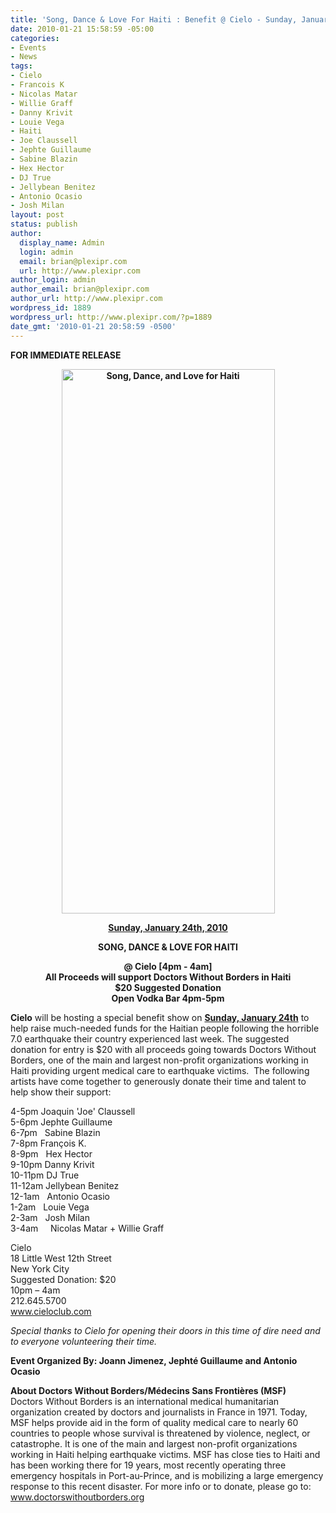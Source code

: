 ```yaml
---
title: 'Song, Dance & Love For Haiti : Benefit @ Cielo - Sunday, January 24th, 2010'
date: 2010-01-21 15:58:59 -05:00
categories:
- Events
- News
tags:
- Cielo
- Francois K
- Nicolas Matar
- Willie Graff
- Danny Krivit
- Louie Vega
- Haiti
- Joe Claussell
- Jephte Guillaume
- Sabine Blazin
- Hex Hector
- DJ True
- Jellybean Benitez
- Antonio Ocasio
- Josh Milan
layout: post
status: publish
author:
  display_name: Admin
  login: admin
  email: brian@plexipr.com
  url: http://www.plexipr.com
author_login: admin
author_email: brian@plexipr.com
author_url: http://www.plexipr.com
wordpress_id: 1889
wordpress_url: http://www.plexipr.com/?p=1889
date_gmt: '2010-01-21 20:58:59 -0500'
---
```


<p><strong>FOR IMMEDIATE RELEASE</strong></p>
<p style="text-align: center;"><strong><a href="http://www.cieloclub.com"><img class="size-full wp-image-1890 aligncenter" title="Song, Dance, and Love for Haiti" src="http://www.plexipr.com/wp-content/uploads/2010/01/Cielo_Haiti.jpg" alt="Song, Dance, and Love for Haiti" width="341" height="871" /></a></strong><strong></strong></p>
<p style="text-align: center;"><strong><span style="text-decoration: underline;">Sunday, January 24th, 2010</span></p>
<p></strong></p>
<p style="text-align: center;">
<p style="text-align: center;"><strong>SONG, DANCE &amp; LOVE FOR HAITI</p>
<p></strong></p>
<p style="text-align: center;">
<p style="text-align: center;"><strong>@ Cielo [4pm - 4am]<br />
All Proceeds will support Doctors Without Borders in Haiti<br />
$20 Suggested Donation<br />
Open Vodka Bar 4pm-5pm</strong></p>
<p><strong>Cielo</strong> will be hosting a special benefit show on <span style="text-decoration: underline;"><strong>Sunday, January 24th</strong></span> to help raise much-needed funds for the Haitian people following the horrible 7.0 earthquake their country experienced last week. The suggested donation for entry is $20 with all proceeds going towards Doctors Without Borders, one of the main and largest non-profit organizations working in Haiti providing urgent medical care to earthquake victims.  The following artists have come together to generously donate their time and talent to help show their support:</p>
<p>4-5pm Joaquin 'Joe' Claussell<br />
5-6pm Jephte Guillaume<br />
6-7pm   Sabine Blazin<br />
7-8pm François K.<br />
8-9pm   Hex Hector<br />
9-10pm Danny Krivit<br />
10-11pm DJ True<br />
11-12am Jellybean Benitez<br />
12-1am   Antonio Ocasio<br />
1-2am   Louie Vega<br />
2-3am   Josh Milan<br />
3-4am     Nicolas Matar + Willie Graff</p>
<p>Cielo<br />
18 Little West 12th Street<br />
New York City<br />
Suggested Donation: $20<br />
10pm – 4am<br />
212.645.5700<br />
<a href="http://">www.cieloclub.com</a></p>
<p><em>Special thanks to Cielo for opening their doors in this time of dire need and to everyone volunteering their time. </em><br />
<strong> </strong></p>
<p><strong>Event Organized By: Joann Jimenez, Jephté Guillaume and Antonio Ocasio</strong></p>
<p><strong>About Doctors Without Borders/Médecins Sans Frontières (MSF)</strong><br />
Doctors Without Borders is an international medical humanitarian organization created by doctors and journalists in France in 1971. Today, MSF helps provide aid in the form of quality medical care to nearly 60 countries to people whose survival is threatened by violence, neglect, or catastrophe. It is one of the main and largest non-profit organizations working in Haiti helping earthquake victims. MSF has close ties to Haiti and has been working there for 19 years, most recently operating three emergency hospitals in Port-au-Prince, and is mobilizing a large emergency response to this recent disaster. For more info or to donate, please go to:<a href="http://"> www.doctorswithoutborders.org</a></p>
